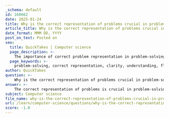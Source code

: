 ```yaml
---
_schema: default
id: 160662
date: 2025-01-24
title: Why is the correct representation of problems crucial in problem-solving?
article_title: Why is the correct representation of problems crucial in problem-solving?
date_format: MMM DD, YYYY
post_on_text: Posted on
seo:
  title: QuickTakes | Computer science
  page_description: >-
    The importance of correct problem representation in problem-solving is highlighted by its impact on clarity, flexibility, visualization, communication, structure, and bias mitigation, leading to effective and efficient solutions.
  page_keywords: >-
    problem-solving, correct representation, clarity, understanding, flexibility, visualization, communication, structured approach, bias mitigation, Root Cause Analysis, decision-making, collaborative solutions
author: QuickTakes
question: >-
    Why is the correct representation of problems crucial in problem-solving?
answer: >-
    The correct representation of problems is crucial in problem-solving for several reasons:\n\n1. **Clarity and Understanding**: A well-defined representation helps clarify the problem, making it easier to understand the underlying issues. This is essential for identifying the root cause rather than just addressing symptoms. For instance, using techniques like Root Cause Analysis (RCA) can help in articulating the problem clearly, which is the first step in effective problem-solving.\n\n2. **Flexibility in Approaches**: Different representations allow for the translation of problems into various forms, which can provide flexibility in finding solutions. As noted in the gathered information, translating between different modes of representation can enhance problem-solving capabilities. This flexibility enables problem solvers to approach the issue from multiple angles, potentially leading to more innovative solutions.\n\n3. **Visualization and Comprehension**: Visual representations, such as graphs or tables, can significantly improve comprehension and decision-making. They allow individuals to see relationships and patterns that may not be immediately apparent in textual or numerical data. This is particularly important in complex problems where multiple variables are involved.\n\n4. **Facilitating Communication**: Effective representations can serve as a common language among team members or stakeholders, facilitating better communication. When everyone has a shared understanding of the problem through a common representation, collaboration becomes more effective, leading to more comprehensive solutions.\n\n5. **Structured Problem-Solving**: Representations can provide a structured framework for problem-solving. For example, heuristic programs that classify problems can help in recognizing similar issues and applying known solutions. This structured approach can streamline the problem-solving process and reduce the time spent on identifying potential solutions.\n\n6. **Mitigating Bias**: Proper representation can help mitigate biases, such as confirmation bias, which can lead to suboptimal decision-making. By fostering an environment that encourages questioning and model-building, leaders can enhance their problem-solving capabilities and make more informed decisions.\n\nIn summary, the correct representation of problems is fundamental to effective problem-solving as it enhances clarity, flexibility, visualization, communication, structure, and bias mitigation. These factors collectively contribute to a more efficient and effective problem-solving process, ultimately leading to better outcomes.
subject: Computer science
file_name: why-is-the-correct-representation-of-problems-crucial-in-problemsolving.md
url: /learn/computer-science/questions/why-is-the-correct-representation-of-problems-crucial-in-problemsolving
score: -1.0
---
```


&nbsp;